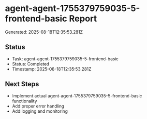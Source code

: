 # agent-agent-1755379759035-5-frontend-basic Report

Generated: 2025-08-18T12:35:53.281Z

## Status
- Task: agent-agent-1755379759035-5-frontend-basic
- Status: Completed
- Timestamp: 2025-08-18T12:35:53.281Z

## Next Steps
- Implement actual agent-agent-1755379759035-5-frontend-basic functionality
- Add proper error handling
- Add logging and monitoring
